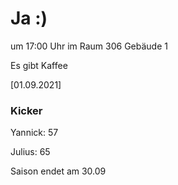 
# Ja :)

um 17:00 Uhr im Raum 306 Gebäude 1

Es gibt Kaffee


<!---![image](https://user-images.githubusercontent.com/73311547/125851712-3934142d-7930-4613-8163-7ba796f7bffd.png)-->

[01.09.2021]


### Kicker

Yannick: 57

Julius:  65

Saison endet am 30.09
